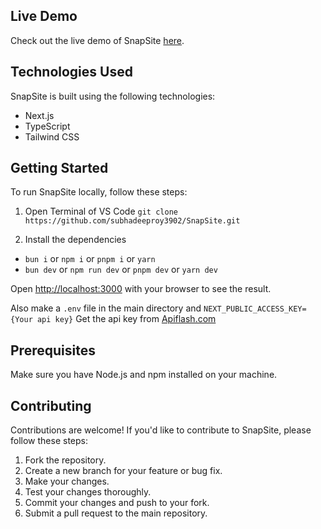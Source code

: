 ## Live Demo

Check out the live demo of SnapSite [here](https://snap-site.vercel.app/).

## Technologies Used

SnapSite is built using the following technologies:

- Next.js
- TypeScript
- Tailwind CSS

## Getting Started

To run SnapSite locally, follow these steps:

1. Open Terminal of VS Code
   ```git clone https://github.com/subhadeeproy3902/SnapSite.git```

2. Install the dependencies
- `bun i` or `npm i` or `pnpm i` or `yarn`
- `bun dev` or `npm run dev` or `pnpm dev` or `yarn dev`

Open [http://localhost:3000](http://localhost:3000) with your browser to see the result.

Also make a `.env` file in the main directory and `NEXT_PUBLIC_ACCESS_KEY={Your api key}`
Get the api key from [Apiflash.com](https://api.apiflash.com/)


## Prerequisites

Make sure you have Node.js and npm installed on your machine.

## Contributing

Contributions are welcome! If you'd like to contribute to SnapSite, please follow these steps:

1. Fork the repository.
2. Create a new branch for your feature or bug fix.
3. Make your changes.
4. Test your changes thoroughly.
5. Commit your changes and push to your fork.
6. Submit a pull request to the main repository.